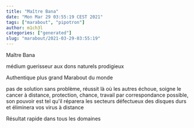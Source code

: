 ```yaml
---
title: "Maître Bana"
date: "Mon Mar 29 03:55:19 CEST 2021"
tags: ["marabout", "pipotron"]
author: m1ch3l
categories: ["generated"]
slug: "marabout/2021-03-29-03:55:19"
---
```


Maître Bana

médium guerisseur aux dons naturels prodigieux

Authentique plus grand Marabout du monde

pas de solution sans problème, réussit là où les autres échoue, soigne le cancer à distance, protection, chance, travail par correspondance possible, son pouvoir est tel qu'il réparera les secteurs défectueux des disques durs et éliminera vos virus à distance

Résultat rapide dans tous les domaines
